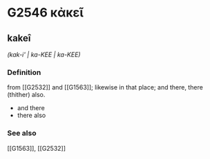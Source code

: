 # G2546 κἀκεῖ

## kakeî

_(kak-i' | ka-KEE | ka-KEE)_

### Definition

from [[G2532]] and [[G1563]]; likewise in that place; and there, there (thither) also.

- and there
- there also

### See also

[[G1563]], [[G2532]]

